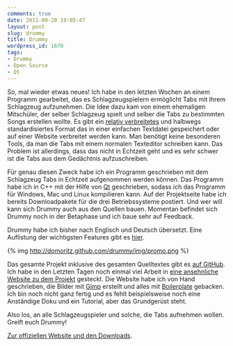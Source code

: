 ```yaml
---
comments: true
date: 2011-09-20 19:05:47
layout: post
slug: drummy
title: Drummy
wordpress_id: 1670
tags:
- Drummy
- Open Source
- Qt
---
```


So, mal wieder etwas neues! Ich habe in den letzten Wochen an einem Programm gearbeitet, das es Schlagzeugspielern ermöglicht Tabs mit Ihrem Schlagzeug aufzunehmen. Die Idee dazu kam von einem ehemaligen Mitschüler, der selber Schlagzeug spielt und selber die Tabs zu bestimmten Songs erstellen wollte. Es gibt ein [relativ verbreitetes](http://www.911tabs.com/drum_tabs/) und halbwegs standardisiertes Format das in einer einfachen Textdatei gespeichert oder auf einer Website verbreitet werden kann. Man benötigt keine besonderen Tools, da man die Tabs mit einem normalen Texteditor schreiben kann. Das Problem ist allerdings, dass das nicht in Echtzeit geht und es sehr schwer ist die Tabs aus dem Gedächtnis aufzuschreiben.

Für genau diesen Zweck habe ich ein Programm geschrieben mit dem Schlagzeug Tabs in Echtzeit aufgenommen werden können. Das Programm habe ich in C++ mit der Hilfe von [Qt](http://qt.nokia.com/) geschrieben, sodass ich das Programm für Windows, Mac und Linux kompilieren kann. Auf der Projektseite habe ich bereits Downloadpakete für die drei Betriebssysteme postiert. Und wer will kann sich Drummy auch aus den Quellen bauen. Momentan befindet sich Drummy noch in der Betaphase und ich baue sehr auf Feedback.

Drummy habe ich bisher nach Englisch und Deutsch übersetzt. Eine Auflistung der wichtigsten Features gibt es [hier](http://domoritz.github.com/drummy/#features).

{% img http://domoritz.github.com/drummy/img/promo.png %}

Das gesamte Projekt inklusive des gesamten Quelltextes gibt es [auf GitHub](https://github.com/domoritz/drummy). Ich habe in den Letzten Tagen noch einmal viel Arbeit in [eine ansehnliche Website zu dem Projekt](http://domoritz.github.com/drummy/) gesteckt. Die Website habe ich von Hand geschrieben, die Bilder mit [Gimp](http://www.gimp.org/) erstellt und alles mit [Boilerplate](http://html5boilerplate.com) gebacken. Ich bin noch nicht ganz fertig und es fehlt beispielsweise noch eine Anständige Doku und ein Tutorial, aber das Grundgerüst steht.

Also los, an alle Schlagzeugspieler und solche, die Tabs aufnehmen wollen. Greift euch Drummy!

[Zur offiziellen Website und den Downloads](http://domoritz.github.com/drummy/).
